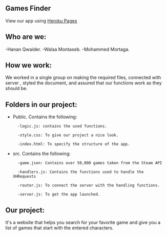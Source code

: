 ## Games Finder

View our app using [Heroku Pages](fac-gamefinder.herokuapp.com)

## Who are we:
-Hanan Qwaider.
-Walaa Montaseb.
-Mohammed Mortaga.


## How we work:
 We worked in a single group on making the required files, connected with server , styled the document, and assured that our functions work as they should be.

## Folders in our project:

- Public. Contains the following:

        -logic.js: contains the used functions.

        -style.css: To give our project a nice look.

        -index.html: To specify the structure of the app.


- src. Contains the following:

        -game.json: Contains over 50,000 games taken from the Steam API
            
        -handlers.js: Contains the functions used to handle the XHRequests

        -router.js: To connect the server with the handling functions.

        -server.js: To get the app launched.




## Our project:
It's a website that helps you search for your favorite game and give you a list of games that start with the entered characters.
